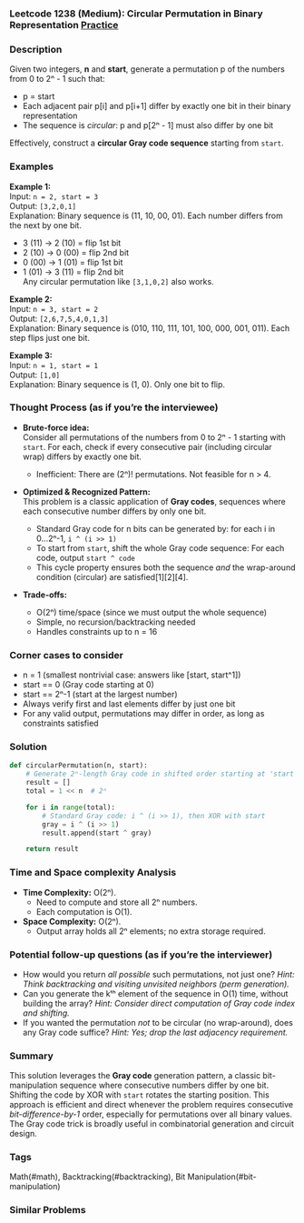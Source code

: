 ### Leetcode 1238 (Medium): Circular Permutation in Binary Representation [Practice](https://leetcode.com/problems/circular-permutation-in-binary-representation)

### Description  
Given two integers, **n** and **start**, generate a permutation p of the numbers from 0 to 2ⁿ - 1 such that:
- p = start
- Each adjacent pair p[i] and p[i+1] differ by exactly one bit in their binary representation
- The sequence is *circular*: p and p[2ⁿ - 1] must also differ by one bit  

Effectively, construct a **circular Gray code sequence** starting from `start`.

### Examples  

**Example 1:**  
Input: `n = 2, start = 3`  
Output: `[3,2,0,1]`  
Explanation: Binary sequence is (11, 10, 00, 01). Each number differs from the next by one bit.
- 3 (11) → 2 (10) = flip 1st bit
- 2 (10) → 0 (00) = flip 2nd bit
- 0 (00) → 1 (01) = flip 1st bit
- 1 (01) → 3 (11) = flip 2nd bit  
Any circular permutation like `[3,1,0,2]` also works.

**Example 2:**  
Input: `n = 3, start = 2`  
Output: `[2,6,7,5,4,0,1,3]`  
Explanation: Binary sequence is (010, 110, 111, 101, 100, 000, 001, 011).
Each step flips just one bit.

**Example 3:**  
Input: `n = 1, start = 1`  
Output: `[1,0]`  
Explanation: Binary sequence is (1, 0). Only one bit to flip.

### Thought Process (as if you’re the interviewee)  

- **Brute-force idea:**  
  Consider all permutations of the numbers from 0 to 2ⁿ - 1 starting with `start`. For each, check if every consecutive pair (including circular wrap) differs by exactly one bit.  
  - Inefficient: There are (2ⁿ)! permutations. Not feasible for n > 4.

- **Optimized & Recognized Pattern:**  
  This problem is a classic application of **Gray codes**, sequences where each consecutive number differs by only one bit.
  - Standard Gray code for n bits can be generated by: for each i in 0...2ⁿ-1, `i ^ (i >> 1)`
  - To start from `start`, shift the whole Gray code sequence: For each code, output `start ^ code`  
  - This cycle property ensures both the sequence *and* the wrap-around condition (circular) are satisfied[1][2][4].

- **Trade-offs:**  
  - O(2ⁿ) time/space (since we must output the whole sequence)
  - Simple, no recursion/backtracking needed
  - Handles constraints up to n = 16

### Corner cases to consider  
- n = 1 (smallest nontrivial case: answers like [start, start^1])
- start == 0 (Gray code starting at 0)
- start == 2ⁿ-1 (start at the largest number)
- Always verify first and last elements differ by just one bit  
- For any valid output, permutations may differ in order, as long as constraints satisfied

### Solution

```python
def circularPermutation(n, start):
    # Generate 2ⁿ-length Gray code in shifted order starting at 'start'
    result = []
    total = 1 << n  # 2ⁿ

    for i in range(total):
        # Standard Gray code: i ^ (i >> 1), then XOR with start
        gray = i ^ (i >> 1)
        result.append(start ^ gray)

    return result
```

### Time and Space complexity Analysis  

- **Time Complexity:** O(2ⁿ).
  - Need to compute and store all 2ⁿ numbers.
  - Each computation is O(1).
- **Space Complexity:** O(2ⁿ).
  - Output array holds all 2ⁿ elements; no extra storage required.

### Potential follow-up questions (as if you’re the interviewer)  

- How would you return *all possible* such permutations, not just one?
  *Hint: Think backtracking and visiting unvisited neighbors (perm generation).*
- Can you generate the kᵗʰ element of the sequence in O(1) time, without building the array?
  *Hint: Consider direct computation of Gray code index and shifting.*
- If you wanted the permutation *not* to be circular (no wrap-around), does any Gray code suffice?
  *Hint: Yes; drop the last adjacency requirement.*

### Summary
This solution leverages the **Gray code** generation pattern, a classic bit-manipulation sequence where consecutive numbers differ by one bit. Shifting the code by XOR with `start` rotates the starting position. This approach is efficient and direct whenever the problem requires consecutive *bit-difference-by-1* order, especially for permutations over all binary values. The Gray code trick is broadly useful in combinatorial generation and circuit design.

### Tags
Math(#math), Backtracking(#backtracking), Bit Manipulation(#bit-manipulation)

### Similar Problems
